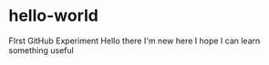 # hello-world
FIrst GitHub Experiment 
Hello there
I'm new here 
I hope I can learn something useful 
